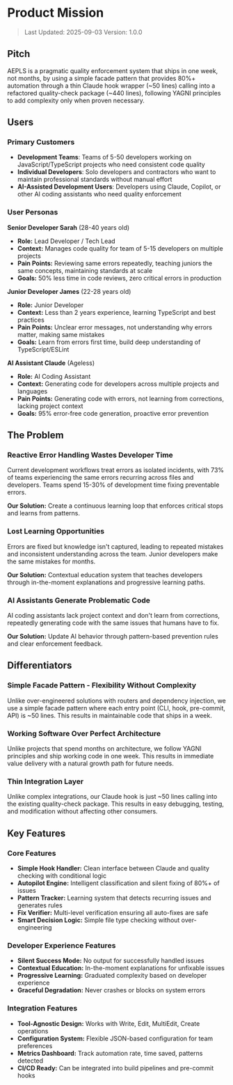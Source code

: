 # Product Mission

> Last Updated: 2025-09-03 Version: 1.0.0

## Pitch

AEPLS is a pragmatic quality enforcement system that ships in one week, not
months, by using a simple facade pattern that provides 80%+ automation through a
thin Claude hook wrapper (~50 lines) calling into a refactored quality-check
package (~440 lines), following YAGNI principles to add complexity only when
proven necessary.

## Users

### Primary Customers

- **Development Teams**: Teams of 5-50 developers working on
  JavaScript/TypeScript projects who need consistent code quality
- **Individual Developers**: Solo developers and contractors who want to
  maintain professional standards without manual effort
- **AI-Assisted Development Users**: Developers using Claude, Copilot, or other
  AI coding assistants who need quality enforcement

### User Personas

**Senior Developer Sarah** (28-40 years old)

- **Role:** Lead Developer / Tech Lead
- **Context:** Manages code quality for team of 5-15 developers on multiple
  projects
- **Pain Points:** Reviewing same errors repeatedly, teaching juniors the same
  concepts, maintaining standards at scale
- **Goals:** 50% less time in code reviews, zero critical errors in production

**Junior Developer James** (22-28 years old)

- **Role:** Junior Developer
- **Context:** Less than 2 years experience, learning TypeScript and best
  practices
- **Pain Points:** Unclear error messages, not understanding why errors matter,
  making same mistakes
- **Goals:** Learn from errors first time, build deep understanding of
  TypeScript/ESLint

**AI Assistant Claude** (Ageless)

- **Role:** AI Coding Assistant
- **Context:** Generating code for developers across multiple projects and
  languages
- **Pain Points:** Generating code with errors, not learning from corrections,
  lacking project context
- **Goals:** 95% error-free code generation, proactive error prevention

## The Problem

### Reactive Error Handling Wastes Developer Time

Current development workflows treat errors as isolated incidents, with 73% of
teams experiencing the same errors recurring across files and developers. Teams
spend 15-30% of development time fixing preventable errors.

**Our Solution:** Create a continuous learning loop that enforces critical stops
and learns from patterns.

### Lost Learning Opportunities

Errors are fixed but knowledge isn't captured, leading to repeated mistakes and
inconsistent understanding across the team. Junior developers make the same
mistakes for months.

**Our Solution:** Contextual education system that teaches developers through
in-the-moment explanations and progressive learning paths.

### AI Assistants Generate Problematic Code

AI coding assistants lack project context and don't learn from corrections,
repeatedly generating code with the same issues that humans have to fix.

**Our Solution:** Update AI behavior through pattern-based prevention rules and
clear enforcement feedback.

## Differentiators

### Simple Facade Pattern - Flexibility Without Complexity

Unlike over-engineered solutions with routers and dependency injection, we use a
simple facade pattern where each entry point (CLI, hook, pre-commit, API) is ~50
lines. This results in maintainable code that ships in a week.

### Working Software Over Perfect Architecture

Unlike projects that spend months on architecture, we follow YAGNI principles
and ship working code in one week. This results in immediate value delivery with
a natural growth path for future needs.

### Thin Integration Layer

Unlike complex integrations, our Claude hook is just ~50 lines calling into the
existing quality-check package. This results in easy debugging, testing, and
modification without affecting other consumers.

## Key Features

### Core Features

- **Simple Hook Handler:** Clean interface between Claude and quality checking
  with conditional logic
- **Autopilot Engine:** Intelligent classification and silent fixing of 80%+ of
  issues
- **Pattern Tracker:** Learning system that detects recurring issues and
  generates rules
- **Fix Verifier:** Multi-level verification ensuring all auto-fixes are safe
- **Smart Decision Logic:** Simple file type checking without over-engineering

### Developer Experience Features

- **Silent Success Mode:** No output for successfully handled issues
- **Contextual Education:** In-the-moment explanations for unfixable issues
- **Progressive Learning:** Graduated complexity based on developer experience
- **Graceful Degradation:** Never crashes or blocks on system errors

### Integration Features

- **Tool-Agnostic Design:** Works with Write, Edit, MultiEdit, Create operations
- **Configuration System:** Flexible JSON-based configuration for team
  preferences
- **Metrics Dashboard:** Track automation rate, time saved, patterns detected
- **CI/CD Ready:** Can be integrated into build pipelines and pre-commit hooks
